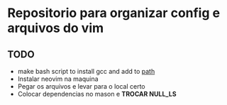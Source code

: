# Repositorio para organizar config e arquivos do vim

## TODO
* make bash script to install gcc and add to [path]( https://stackoverflow.com/questions/9546324/adding-a-directory-to-the-path-environment-variable-in-windows )
* Instalar neovim na maquina
* Pegar os arquivos e levar para o local certo
* Colocar dependencias no mason e **TROCAR NULL_LS**
